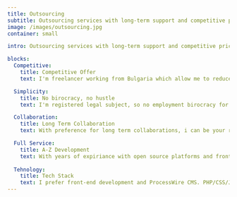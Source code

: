 ```yaml
---
title: Outsourcing
subtitle: Outsourcing services with long-term support and competitive pricing
image: /images/outsourcing.jpg
container: small

intro: Outsourcing services with long-term support and competitive pricing. With years of experience with ProcessWire and front-end development, can work in a team or build small to large scale projects from start to finish.

blocks:
  Competitive: 
    title: Competitive Offer
    text: I'm freelancer working from Bulgaria which allow me to reduce my costs and offer a very competitive web development services. 

  Simplicity:
    title: No birocracy, no hustle
    text: I'm registered legal subject, so no employment birocracy for you, no social security, health insurence etc... This also means, no additional costs... We focus on work and to get things done.

  Collaboration:
    title: Long Term Collaboration
    text: With preference for long term collaborations, i can be your reliable partner and provide long term support. I respond quickly and follow defined time frames. I can communicate directly with the clients and participate in meetings if nesesery...

  Full Service:
    title: A-Z Development
    text: With years of expiriance with open source platforms and front-end development, i can do whole projects back and front-end. Including deployment and hosting... 
  
  Tehnology:
    title: Tech Stack
    text: I prefer front-end development and ProcessWire CMS. PHP/CSS/JS... <br /> I'm comftible working with css preprocessors (less), vanilla JavaScript (DOM, Ajax, Fetch...), and for more js heavy work i prefer vue and even better nuxt.js. I have a lot of expiriance working with Uikit front-end framework and i'm very proficient with it, but could work with any other framework out there.
---
```


